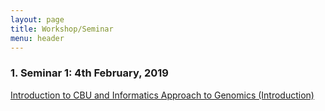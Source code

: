 ```yaml
---
layout: page
title: Workshop/Seminar
menu: header
---
```


### **1. Seminar 1: 4th February, 2019**

[Introduction to CBU and Informatics Approach to Genomics (Introduction)](/documents/CBU_Seminar1_introduction_slides.pdf)
